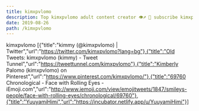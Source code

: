 ```yaml
---
title: kimxpvlomo
description: Top kimxpvlomo adult content creator 👁♐️ 👑 subscribe kimxpvlomo to my porn site below IG kimxpvlomo
date: 2019-08-26
path: /kimxpvlomo
---
```


kimxpvlomo
[{"title":"kimmy (@kimxpvlomo) | Twitter","url":"https://twitter.com/kimxpvlomo?lang=bg"},{"title":"Old Tweets: kimxpvlomo (kimmy) - Tweet Tunnel","url":"https://tweettunnel.com/kimxpvlomo"},{"title":"Kimberly Palomo (kimxpvlomo) on Pinterest","url":"https://www.pinterest.com/kimxpvlomo/"},{"title":"69760 Chronological - Face with Rolling Eyes - iEmoji.com","url":"http://www.iemoji.com/view/emojitweets/1847/smileys-people/face-with-rolling-eyes/chronological/69760"},{"title":"YuuyamiHimi","url":"https://incubator.netlify.app/u/YuuyamiHimi"}]

